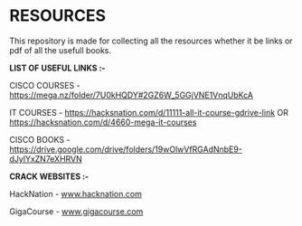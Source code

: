 # RESOURCES
This repository is made for collecting all the resources whether it be links or pdf of all the usefull books.

 **LIST OF USEFUL LINKS :-** 
 

CISCO COURSES - https://mega.nz/folder/7U0kHQDY#2GZ6W_5GGjVNE1VnqUbKcA

IT COURSES - https://hacksnation.com/d/11111-all-it-course-gdrive-link OR https://hacksnation.com/d/4660-mega-it-courses

CISCO BOOKS - https://drive.google.com/drive/folders/19wOlwVfRGAdNnbE9-dJylYxZN7eXHRVN


**CRACK WEBSITES :-**


HackNation - www.hacknation.com

GigaCourse - www.gigacourse.com
